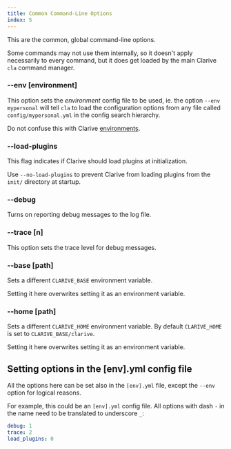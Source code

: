 ```yaml
---
title: Common Command-Line Options
index: 5
---
```


This are the common, global command-line
options.

Some commands may not use them internally, so it doesn't
apply necessarily to every command, but it does get loaded by the
main Clarive `cla` command manager.

### --env [environment]

This option sets the *environment* config file to be used, ie.
the option `--env mypersonal` will tell `cla` to load the
configuration options from any file called `config/mypersonal.yml`
in the config search hierarchy.

Do not confuse this with Clarive [environments](concepts/environment).

### --load-plugins

This flag indicates if Clarive
should load plugins at initialization.

Use `--no-load-plugins` to prevent Clarive
from loading plugins from the `init/` directory at startup.

### --debug

Turns on reporting debug messages to the log file.

### --trace [n]

This option sets the trace level
for debug messages.

### --base [path]

Sets a different `CLARIVE_BASE` environment variable.

Setting it here overwrites setting it as an environment variable.

### --home [path]

Sets a different `CLARIVE_HOME` environment variable.
By default `CLARIVE_HOME` is set to `CLARIVE_BASE/clarive`.

Setting it here overwrites setting it as an environment variable.

## Setting options in the [env].yml config file

All the options here can be set also in the `[env].yml` file,
except the `--env` option for logical reasons.

For example, this could be an `[env].yml` config file.
All options with dash `-` in the name need to be translated
to underscore `_`:

```yaml
debug: 1
trace: 2
load_plugins: 0
```
